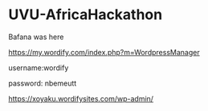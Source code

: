 # UVU-AfricaHackathon
Bafana was here

https://my.wordify.com/index.php?m=WordpressManager

username:wordify

password: nbemeutt

https://xoyaku.wordifysites.com/wp-admin/
